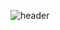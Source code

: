 ![header](https://capsule-render.vercel.app/api?type=waving&color=auto&height=280&section=header&text=Wellcome👋&desc=I'm%20Junhyeok%20&fontSize=60)


<!--
**JunhyeokParkOfficial/JunhyeokParkOfficial** is a ✨ _special_ ✨ repository because its `README.md` (this file) appears on your GitHub profile.

Here are some ideas to get you started:

- 🔭 I’m currently working on ...
- 🌱 I’m currently learning ...
- 👯 I’m looking to collaborate on ...
- 🤔 I’m looking for help with ...
- 💬 Ask me about ...
- 📫 How to reach me: ...
- 😄 Pronouns: ...
- ⚡ Fun fact: ...
-->
